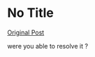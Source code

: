 # No Title

[Original Post](https://discourse.onlinedegree.iitm.ac.in/t/168832/39)

<p>were you able to resolve it ?</p>
